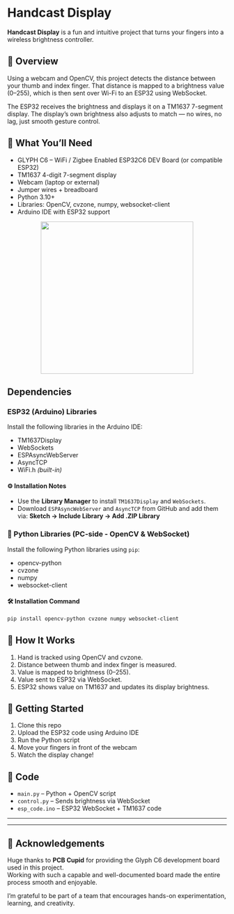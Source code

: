 # Handcast Display

**Handcast Display** is a fun and intuitive project that turns your fingers into a wireless brightness controller.

## 🌟 Overview

Using a webcam and OpenCV, this project detects the distance between your thumb and index finger. That distance is mapped to a brightness value (0–255), which is then sent over Wi-Fi to an ESP32 using WebSocket.

The ESP32 receives the brightness and displays it on a TM1637 7-segment display. The display’s own brightness also adjusts to match — no wires, no lag, just smooth gesture control.

## 🧰 What You’ll Need

- GLYPH C6 – WiFi / Zigbee Enabled ESP32C6 DEV Board (or compatible ESP32)
- TM1637 4-digit 7-segment display
- Webcam (laptop or external)
- Jumper wires + breadboard
- Python 3.10+
- Libraries: OpenCV, cvzone, numpy, websocket-client
- Arduino IDE with ESP32 support
<p align="center">
  <img src="res/cktdemo.png" width="350">
</p>

## Dependencies
### ESP32 (Arduino) Libraries
Install the following libraries in the Arduino IDE:

- TM1637Display
- WebSockets
- ESPAsyncWebServer
- AsyncTCP
- WiFi.h *(built-in)*

#### ⚙️ Installation Notes

- Use the **Library Manager** to install `TM1637Display` and `WebSockets`.
- Download `ESPAsyncWebServer` and `AsyncTCP` from GitHub and add them via:
  **Sketch → Include Library → Add .ZIP Library**
  
### 🐍 Python Libraries (PC-side - OpenCV & WebSocket)

Install the following Python libraries using `pip`:

- opencv-python
- cvzone
- numpy
- websocket-client

#### 🛠 Installation Command

```bash
pip install opencv-python cvzone numpy websocket-client
```


## 🧠 How It Works

1. Hand is tracked using OpenCV and cvzone.
2. Distance between thumb and index finger is measured.
3. Value is mapped to brightness (0–255).
4. Value sent to ESP32 via WebSocket.
5. ESP32 shows value on TM1637 and updates its display brightness.

## 🚀 Getting Started

1. Clone this repo
2. Upload the ESP32 code using Arduino IDE
3. Run the Python script
4. Move your fingers in front of the webcam
5. Watch the display change!

## 📂 Code

- `main.py` – Python + OpenCV script
- `control.py` – Sends brightness via WebSocket
- `esp_code.ino` – ESP32 WebSocket + TM1637 code
---

---

## 🙏 Acknowledgements

Huge thanks to **PCB Cupid** for providing the Glyph C6 development board used in this project.  
Working with such a capable and well-documented board made the entire process smooth and enjoyable.

I’m grateful to be part of a team that encourages hands-on experimentation, learning, and creativity.

